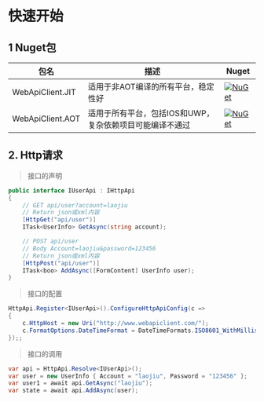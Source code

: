 ﻿# 快速开始

## 1 Nuget包

| 包名 | 描述 | Nuget |
---|---|--|
| WebApiClient.JIT | 适用于非AOT编译的所有平台，稳定性好 | [![NuGet](https://buildstats.info/nuget/WebApiClient.JIT)](https://www.nuget.org/packages/WebApiClient.JIT) |
| WebApiClient.AOT | 适用于所有平台，包括IOS和UWP，复杂依赖项目可能编译不通过 | [![NuGet](https://buildstats.info/nuget/WebApiClient.AOT)](https://www.nuget.org/packages/WebApiClient.AOT) |

## 2. Http请求
>
> 接口的声明

```csharp
public interface IUserApi : IHttpApi
{
    // GET api/user?account=laojiu
    // Return json或xml内容
    [HttpGet("api/user")]
    ITask<UserInfo> GetAsync(string account);

    // POST api/user  
    // Body Account=laojiu&password=123456
    // Return json或xml内容
    [HttpPost("api/user")]
    ITask<boo> AddAsync([FormContent] UserInfo user);
}
```

> 接口的配置

```csharp
HttpApi.Register<IUserApi>().ConfigureHttpApiConfig(c =>
{
    c.HttpHost = new Uri("http://www.webapiclient.com/");
    c.FormatOptions.DateTimeFormat = DateTimeFormats.ISO8601_WithMillisecond;
});;
```

> 接口的调用

```csharp
var api = HttpApi.Resolve<IUserApi>();
var user = new UserInfo { Account = "laojiu", Password = "123456" }; 
var user1 = await api.GetAsync("laojiu");
var state = await api.AddAsync(user);
```
